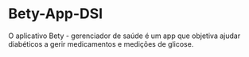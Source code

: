 # Bety-App-DSI
O aplicativo Bety - gerenciador de saúde é um app que objetiva ajudar diabéticos a gerir medicamentos e medições de glicose.
